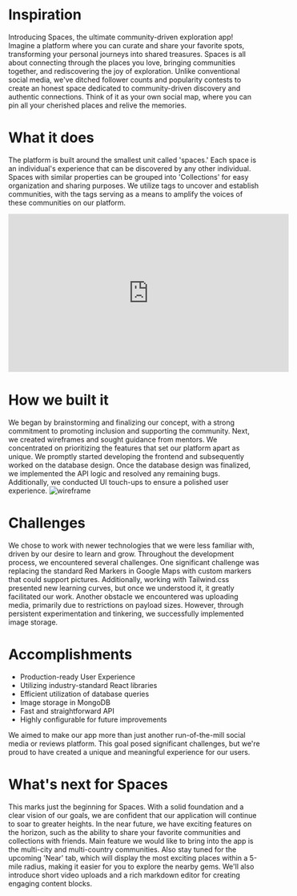 # Inspiration
Introducing Spaces, the ultimate community-driven exploration app! Imagine a platform where you can curate and share your favorite spots, transforming your personal journeys into shared treasures. Spaces is all about connecting through the places you love, bringing communities together, and rediscovering the joy of exploration. Unlike conventional social media, we've ditched follower counts and popularity contests to create an honest space dedicated to community-driven discovery and authentic connections. Think of it as your own social map, where you can pin all your cherished places and relive the memories.

# What it does
The platform is built around the smallest unit called 'spaces.' Each space is an individual's experience that can be discovered by any other individual. Spaces with similar properties can be grouped into 'Collections' for easy organization and sharing purposes. We utilize tags to uncover and establish communities, with the tags serving as a means to amplify the voices of these communities on our platform.
<iframe width="560" height="315" src="https://www.youtube.com/embed/LUpNAgsWKno" frameborder="0" allowfullscreen></iframe>


# How we built it
We began by brainstorming and finalizing our concept, with a strong commitment to promoting inclusion and supporting the community. Next, we created wireframes and sought guidance from mentors. We concentrated on prioritizing the features that set our platform apart as unique. We promptly started developing the frontend and subsequently worked on the database design. Once the database design was finalized, we implemented the API logic and resolved any remaining bugs. Additionally, we conducted UI touch-ups to ensure a polished user experience.
![wireframe](https://github.com/amritav/Spaces-hackNC/assets/19224584/eec43849-82a5-4c30-97a0-aca3e56e6d1d)

# Challenges
We chose to work with newer technologies that we were less familiar with, driven by our desire to learn and grow. Throughout the development process, we encountered several challenges. One significant challenge was replacing the standard Red Markers in Google Maps with custom markers that could support pictures. Additionally, working with Tailwind.css presented new learning curves, but once we understood it, it greatly facilitated our work. Another obstacle we encountered was uploading media, primarily due to restrictions on payload sizes. However, through persistent experimentation and tinkering, we successfully implemented image storage.

# Accomplishments
* Production-ready User Experience
* Utilizing industry-standard React libraries
* Efficient utilization of database queries
* Image storage in MongoDB
* Fast and straightforward API
* Highly configurable for future improvements
  
We aimed to make our app more than just another run-of-the-mill social media or reviews platform. This goal posed significant challenges, but we're proud to have created a unique and meaningful experience for our users.

# What's next for Spaces
This marks just the beginning for Spaces. With a solid foundation and a clear vision of our goals, we are confident that our application will continue to soar to greater heights. In the near future, we have exciting features on the horizon, such as the ability to share your favorite communities and collections with friends. Main feature we would like to bring into the app is the multi-city and multi-country communities. Also stay tuned for the upcoming 'Near' tab, which will display the most exciting places within a 5-mile radius, making it easier for you to explore the nearby gems. We'll also introduce short video uploads and a rich markdown editor for creating engaging content blocks.
